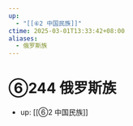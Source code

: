 ```yaml
---
up:
  - "[[⑥2 中国民族]]"
ctime: 2025-03-01T13:33:42+08:00
aliases:
  - 俄罗斯族
---
```


# ⑥244 俄罗斯族

- up: [[⑥2 中国民族]]
